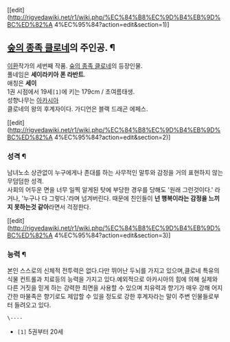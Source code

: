 [[edit](http://rigvedawiki.net/r1/wiki.php/%EC%84%B8%EC%9D%B4%EB%9D%BC%ED%82%A
4%EC%95%84?action=edit&section=1)]

## [숲의 종족 클로네](%EC%88%B2%EC%9D%98%20%EC%A2%85%EC%A1%B1%20%ED%81%B4%EB%A1%9C%EB%84%A4.md)의 주인공. ¶

  

[이환](%EC%9D%B4%ED%99%98.md)작가의 세번째 작품. [숲의 종족 클로네](%EC%88%B2%EC%9D%98%20%EC%A2%85%EC%A1%B1%20%ED%81%B4%EB%A1%9C%EB%84%A4.md)의 등장인물.  
풀네임은 **세이라키아 폰 라반트**.  
애칭은 **세이**  
1권 시점에서 19세`[1]`에 키는 179cm / 초여름태생.  
성향나무는 [아카시아](%EC%95%84%EC%B9%B4%EC%8B%9C%EC%95%84.md)  
클로네의 왕의 후계자이다. 가디언은 블랙 드래곤 에페스.

[[edit](http://rigvedawiki.net/r1/wiki.php/%EC%84%B8%EC%9D%B4%EB%9D%BC%ED%82%A
4%EC%95%84?action=edit&section=2)]

### 성격 ¶

남녀노소 상관없이 누구에게나 존대를 하는 사무적인 말투와 감정을 거의 표현하지 않는 무덤덤한 성격.  
사회의 어두운 면을 너무 일찍 알게된 탓에 부당한 경우를 당해도 '원래 그런것이다.' 라거나, '누구나 다 그렇다.'라며 넘겨버린다. 때문에
친인들이 **넌 행복이라는 감정을 느끼지 못하는것 같아**라면서 걱정한다.

  
  

[[edit](http://rigvedawiki.net/r1/wiki.php/%EC%84%B8%EC%9D%B4%EB%9D%BC%ED%82%A
4%EC%95%84?action=edit&section=3)]

### 능력 ¶

본인 스스로의 신체적 전투력은 없다.다만 뛰어난 두뇌를 가지고 있으며,클로네 특유의 식물 컨트롤과 치료등의 능력을 가지고 있다.예외적으로
아카시아의 힘에 의해 실제와 다른 거짓을 믿게 하는 강력한 최면을 사용할 수 있으며 치유력과 향기가 매우 강해 어지간한 마물족은 향기로도
제압할 수 있을 정도로 강한 후계자라는 말이 주변 인물들로부터 들려오고 있다.

`\----`

  * `[1]` 5권부터 20세

